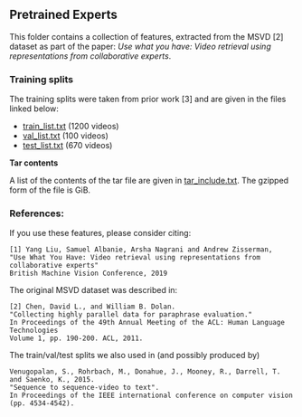 ## Pretrained Experts

This folder contains a collection of features, extracted from the MSVD [2] dataset as part of the paper:
*Use what you have: Video retrieval using representations from collaborative experts*.

### Training splits

The training splits were taken from prior work [3] and are given in the files linked below:

* [train_list.txt](train_list.txt) (1200 videos)
* [val_list.txt](val_list.txt) (100 videos)
* [test_list.txt](test_list.txt) (670 videos)


**Tar contents**

A list of the contents of the tar file are given in [tar_include.txt](tar_include.txt).
The gzipped form of the file is <TODO> GiB.

### References:

If you use these features, please consider citing:
```
[1] Yang Liu, Samuel Albanie, Arsha Nagrani and Andrew Zisserman,
"Use What You Have: Video retrieval using representations from collaborative experts"
British Machine Vision Conference, 2019
```

The original MSVD dataset was described in:

```
[2] Chen, David L., and William B. Dolan.
"Collecting highly parallel data for paraphrase evaluation."
In Proceedings of the 49th Annual Meeting of the ACL: Human Language Technologies
Volume 1, pp. 190-200. ACL, 2011.
```

The train/val/test splits we also used in (and possibly produced by)

```
Venugopalan, S., Rohrbach, M., Donahue, J., Mooney, R., Darrell, T. and Saenko, K., 2015.
"Sequence to sequence-video to text".
In Proceedings of the IEEE international conference on computer vision (pp. 4534-4542).
```